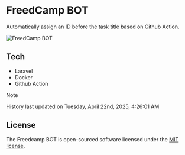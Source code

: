 # FreedCamp BOT

Automatically assign an ID before the task title based on Github Action.

![FreedCamp BOT](https://repository-images.githubusercontent.com/737932867/7d34798b-2680-471c-b089-a78a718d3d6a)

## Tech

- Laravel
- Docker
- Github Action

> [!NOTE]  
> History last updated on Tuesday, April 22nd, 2025, 4:26:01 AM

## License

The Freedcamp BOT is open-sourced software licensed under the [MIT license](https://opensource.org/licenses/MIT).
